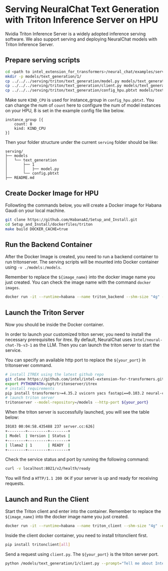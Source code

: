 # Serving NeuralChat Text Generation with Triton Inference Server on HPU

Nvidia Triton Inference Server is a widely adopted inference serving software. We also support serving and deploying NeuralChat models with Triton Inference Server.

## Prepare serving scripts

```bash
cd <path to intel_extension_for_transformers>/neural_chat/examples/serving/triton_inference_server
mkdir -p models/text_generation/1/
cp ../../../serving/triton/text_generation/model.py models/text_generation/1/model.py
cp ../../../serving/triton/text_generation/client.py models/text_generation/1/client.py
cp ../../../serving/triton/text_generation/config_hpu.pbtxt models/text_generation/config.pbtxt
```

Make sure `KIND_CPU` is used for instance_group in `config_hpu.pbtxt`. You can change the num of `count` here to configure the num of model instances on your HPU, 8 is set in the example config file like below.
```
instance_group [{ 
    count: 8
    kind: KIND_CPU 
}]
```

Then your folder structure under the current `serving` folder should be like:

```
serving/
├── models
│   └── text_generation
│       ├── 1
│       │   ├── model.py
│       └── config.pbtxt
├── README.md
```

## Create Docker Image for HPU
Followting the commands below, you will create a Docker image for Habana Gaudi on your local machine.

```bash
git clone https://github.com/HabanaAI/Setup_and_Install.git
cd Setup_and_Install/dockerfiles/triton
make build DOCKER_CACHE=true
```

## Run the Backend Container
After the Docker Image is created, you need to run a backend container to run tritonserver. The serving scripts will be mounted into Docker container using `-v ./models:/models`.

Remember to replace the `${image_name}` into the docker image name you just created. You can check the image name with the command `docker images`.
```bash
docker run -it --runtime=habana --name triton_backend --shm-size "4g" -e HABANA_VISIBLE_DEVICES=all -e OMPI_MCA_btl_vader_single_copy_mechanism=none --cap-add=sys_nice --net=host --ipc=host -v ./models:/models ${image_name}
```

## Launch the Triton Server
Now you should be inside the Docker container.

In order to launch your customized triton server, you need to install the necessary prerequisites for itrex. By default, NeuralChat uses `Intel/neural-chat-7b-v3-1` as the LLM. Then you can launch the triton server to start the service.

You can specify an available http port to replace the `${your_port}` in tritonserver command.
```bash
# install ITREX using the latest github repo
git clone https://github.com/intel/intel-extension-for-transformers.git itrex
export PYTHONPATH=/opt/tritonserver/itrex
# install requirements
pip install transformers>=4.35.2 uvicorn yacs fastapi==0.103.2 neural-compressor accelerate datasets fschat==0.2.35 optimum optimum[habana] neural_speed
# launch triton server
tritonserver --model-repository=/models --http-port ${your_port}
```

When the triton server is successfully launched, you will see the table below:
```bash
I0103 00:04:58.435488 237 server.cc:626]
+--------+---------+--------+
| Model  | Version | Status |
+--------+---------+--------+
| llama2 | 1       | READY  |
+--------+---------+--------+
```

Check the service status and port by running the following command:
```bash
curl -v localhost:8021/v2/health/ready
```

You will find a `HTTP/1.1 200 OK` if your server is up and ready for receiving requests.


## Launch and Run the Client

Start the Triton client and enter into the container. Remember to replace the `${image_name}` into the docker image name you just created.

```bash
docker run -it --runtime=habana --name triton_client --shm-size "4g" -e HABANA_VISIBLE_DEVICES=all -e OMPI_MCA_btl_vader_single_copy_mechanism=none --cap-add=sys_nice --net=host --ipc=host -v ./models:/models ${image_name}
```

Inside the client docker container, you need to install tritonclient first.
```bash
pip install tritonclient[all]
```

Send a request using `client.py`. The `${your_port}` is the triton server port.
```bash
python /models/text_generation/1/client.py --prompt="Tell me about Intel Xeon Scalable Processors." --url=localhost:${your_port}
```
